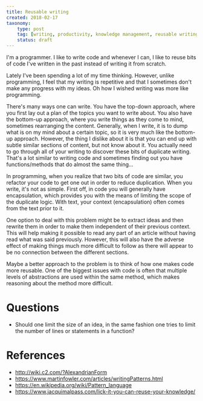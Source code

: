 ```yaml
---
title: Reusable writing
created: 2018-02-17
taxonomy:
    type: post
    tag: [writing, productivity, knowledge management, reusable writing]
    status: draft
---
```


I'm a programmer. I like to write code and whenever I can, I like to reuse bits of code I've written in the past instead of writing it from scratch.

Lately I've been spending a lot of my time thinking. However, unlike programming, I feel that my writing is repetitive and that I sometimes don't make any progress with my ideas. Oh how I wished writing was more like programming.

There's many ways one can write. You have the top-down approach, where you first lay out a plan of the topics you want to write about. You also have the bottom-up approach, where you write things as they come to mind, sometimes rearranging the content. Generally, when I write, it is to dump what is on my mind about a certain topic, so it is very much like the bottom-up approach. However, the thing I dislike about it is that you can end up with subtle similar sections of content, but not know about it. You actually need to go through all of your writing to discover these bits of duplicate writing. That's a lot similar to writing code and sometimes finding out you have functions/methods that do almost the same thing...

In programming, when you realize that two bits of code are similar, you refactor your code to get one out in order to reduce duplication. When you write, it's not as simple. First off, in code you will generally have encapsulation, which provides you with the means of limiting the scope of the duplicate logic. With text, your context (encapsulation) often comes from the text prior to it.

One option to deal with this problem might be to extract ideas and then rewrite them in order to make them independent of their previous context. This will help making it possible to read any part of an article without having read what was said previously. However, this will also have the adverse effect of making things much more difficult to follow as there will appear to be no connection between the different sections.

Maybe a better approach to the problem is to think of how one makes code more reusable. One of the biggest issues with code is often that multiple levels of abstractions are used within the same method, which makes reasoning about the method more difficult.

# Questions
* Should one limit the size of an idea, in the same fashion one tries to limit the number of lines or statements in a function?

# References
* http://wiki.c2.com/?AlexandrianForm
* https://www.martinfowler.com/articles/writingPatterns.html
* https://en.wikipedia.org/wiki/Pattern_language
* https://www.jacquimalpass.com/lick-it-you-can-reuse-your-knowledge/
